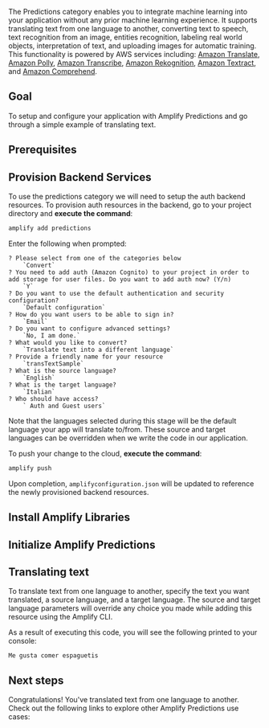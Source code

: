 The Predictions category enables you to integrate machine learning into your application without any prior machine learning experience. It supports translating text from one language to another, converting text to speech, text recognition from an image, entities recognition, labeling real world objects, interpretation of text, and uploading images for automatic training. This functionality is powered by AWS services including: [Amazon Translate](https://docs.aws.amazon.com/translate/latest/dg/what-is.html), [Amazon Polly](https://docs.aws.amazon.com/polly/latest/dg/what-is.html), [Amazon Transcribe](https://docs.aws.amazon.com/transcribe/latest/dg/what-is-transcribe.html), [Amazon Rekognition](https://docs.aws.amazon.com/rekognition/latest/dg/what-is.html), [Amazon Textract](https://docs.aws.amazon.com/textract/latest/dg/what-is.html), and [Amazon Comprehend](https://docs.aws.amazon.com/comprehend/latest/dg/what-is.html).

<inline-fragment platform="ios" src="~/lib/predictions/fragments/ios/getting-started/10_coreml.md"></inline-fragment>

## Goal

To setup and configure your application with Amplify Predictions and go through a simple example of translating text.

## Prerequisites

<inline-fragment platform="ios" src="~/lib/predictions/fragments/ios/getting-started/20_preReq.md"></inline-fragment>
<inline-fragment platform="android" src="~/lib/predictions/fragments/android/getting-started/20_preReq.md"></inline-fragment>

## Provision Backend Services

To use the predictions category we will need to setup the auth backend resources.  To provision auth resources in the backend, go to your project directory and **execute the command**:

```bash
amplify add predictions
```

Enter the following when prompted:

```console
? Please select from one of the categories below
    `Convert`
? You need to add auth (Amazon Cognito) to your project in order to add storage for user files. Do you want to add auth now? (Y/n) 
    `Y`
? Do you want to use the default authentication and security configuration?
    `Default configuration`
? How do you want users to be able to sign in?
    `Email`
? Do you want to configure advanced settings?
    `No, I am done.`
? What would you like to convert?
    `Translate text into a different language`
? Provide a friendly name for your resource
    `transTextSample`
? What is the source language?
    `English`
? What is the target language?
    `Italian`
? Who should have access?
    ` Auth and Guest users`
```

Note that the languages selected during this stage will be the default language your app will translate to/from. These source and target languages can be overridden when we write the code in our application.

To push your change to the cloud, **execute the command**:

```bash
amplify push
```

Upon completion, `amplifyconfiguration.json` will be updated to reference the newly provisioned backend resources.

## Install Amplify Libraries

<inline-fragment platform="ios" src="~/lib/predictions/fragments/ios/getting-started/30_installLib.md"></inline-fragment>
<inline-fragment platform="android" src="~/lib/predictions/fragments/android/getting-started/30_installLib.md"></inline-fragment>

## Initialize Amplify Predictions

<inline-fragment platform="ios" src="~/lib/predictions/fragments/ios/getting-started/40_init.md"></inline-fragment>
<inline-fragment platform="android" src="~/lib/predictions/fragments/android/getting-started/40_init.md"></inline-fragment>

## Translating text

To translate text from one language to another, specify the text you want translated, a source language, and a target language. The source and target language parameters will override any choice you made while adding this resource using the Amplify CLI.

<inline-fragment platform="ios" src="~/lib/predictions/fragments/ios/getting-started/50_translate.md"></inline-fragment>
<inline-fragment platform="android" src="~/lib/predictions/fragments/android/getting-started/50_translate.md"></inline-fragment>

As a result of executing this code, you will see the following printed to your console:

```console
Me gusta comer espaguetis
```

## Next steps

Congratulations! You've translated text from one language to another. Check out the following links to explore other Amplify Predictions use cases:

<inline-fragment platform="ios" src="~/lib/predictions/fragments/ios/getting-started/60_nextSteps.md"></inline-fragment>
<inline-fragment platform="android" src="~/lib/predictions/fragments/android/getting-started/60_nextSteps.md"></inline-fragment>